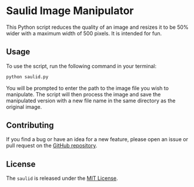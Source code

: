 # Saulid Image Manipulator

This Python script reduces the quality of an image and resizes it to be 50% wider with a maximum width of 500 pixels. It is intended for fun.

## Usage

To use the script, run the following command in your terminal:

```bash
python saulid.py
```

You will be prompted to enter the path to the image file you wish to manipulate. The script will then process the image and save the manipulated version with a new file name in the same directory as the original image.

## Contributing

If you find a bug or have an idea for a new feature, please open an issue or pull request on the [GitHub repository](https://github.com/vorniches/saulid).

## License

The `saulid` is released under the [MIT License](https://opensource.org/licenses/MIT).
